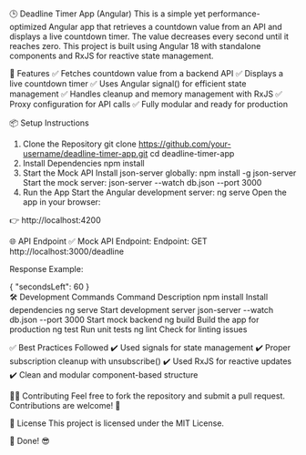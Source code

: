 🕒 Deadline Timer App (Angular)
This is a simple yet performance-optimized Angular app that retrieves a countdown value from an API and displays a live countdown timer. The value decreases every second until it reaches zero. This project is built using Angular 18 with standalone components and RxJS for reactive state management.

🚀 Features
✅ Fetches countdown value from a backend API
✅ Displays a live countdown timer
✅ Uses Angular signal() for efficient state management
✅ Handles cleanup and memory management with RxJS
✅ Proxy configuration for API calls
✅ Fully modular and ready for production

📦 Setup Instructions
1. Clone the Repository
git clone https://github.com/your-username/deadline-timer-app.git
cd deadline-timer-app
2. Install Dependencies
npm install
3. Start the Mock API
Install json-server globally:
npm install -g json-server
Start the mock server:
json-server --watch db.json --port 3000
5. Run the App
Start the Angular development server:
ng serve
Open the app in your browser:

👉 http://localhost:4200

🌐 API Endpoint
✅ Mock API Endpoint:
Endpoint: GET http://localhost:3000/deadline

Response Example:

{
  "secondsLeft": 60
}  
🛠️ Development Commands
Command	Description
npm install	Install dependencies
ng serve	Start development server
json-server --watch db.json --port 3000	Start mock backend
ng build	Build the app for production
ng test	Run unit tests
ng lint	Check for linting issues


✅ Best Practices Followed
✔️ Used signals for state management
✔️ Proper subscription cleanup with unsubscribe()
✔️ Used RxJS for reactive updates
✔️ Clean and modular component-based structure

👨‍💻 Contributing
Feel free to fork the repository and submit a pull request. Contributions are welcome! 🎯

📝 License
This project is licensed under the MIT License.

🎉 Done! 😎
